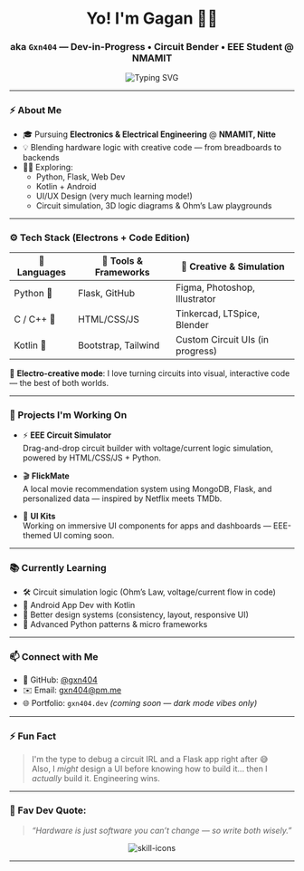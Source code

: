 <h1 align="center">Yo! I'm Gagan 👨‍💻</h1>
<h3 align="center">aka <code>Gxn404</code> — Dev-in-Progress • Circuit Bender • EEE Student @ NMAMIT</h3>

<p align="center">
  <img src="https://readme-typing-svg.herokuapp.com?font=Fira+Code&duration=3000&pause=1000&center=true&vCenter=true&multiline=true&width=450&height=60&lines=Bridging+Electrons+%2B+Code...;EEE+Student+%7C+Creative+Tech+Explorer" alt="Typing SVG" />
</p>

---

### ⚡ About Me
- 🎓 Pursuing **Electronics & Electrical Engineering** @ **NMAMIT, Nitte**
- 💡 Blending hardware logic with creative code — from breadboards to backends
- 👨‍💻 Exploring:
  - Python, Flask, Web Dev
  - Kotlin + Android
  - UI/UX Design (very much learning mode!)
  - Circuit simulation, 3D logic diagrams & Ohm’s Law playgrounds

---

### ⚙️ Tech Stack (Electrons + Code Edition)

| 🧠 Languages  | 🔧 Tools & Frameworks | 🎨 Creative & Simulation |
|--------------|-----------------------|--------------------------|
| Python 🐍    | Flask, GitHub         | Figma, Photoshop, Illustrator |
| C / C++ 💾    | HTML/CSS/JS           | Tinkercad, LTSpice, Blender |
| Kotlin 📱     | Bootstrap, Tailwind   | Custom Circuit UIs (in progress) |

🧪 **Electro-creative mode**: I love turning circuits into visual, interactive code — the best of both worlds.

---

### 🚀 Projects I'm Working On

- ⚡ **EEE Circuit Simulator**  
  Drag-and-drop circuit builder with voltage/current logic simulation, powered by HTML/CSS/JS + Python.

- 🎬 **FlickMate**  
  A local movie recommendation system using MongoDB, Flask, and personalized data — inspired by Netflix meets TMDb.

- 🧩 **UI Kits**  
  Working on immersive UI components for apps and dashboards — EEE-themed UI coming soon.

---

### 📚 Currently Learning
- 🛠️ Circuit simulation logic (Ohm’s Law, voltage/current flow in code)
- 📱 Android App Dev with Kotlin
- 🎨 Better design systems (consistency, layout, responsive UI)
- 🧠 Advanced Python patterns & micro frameworks

---

### 📫 Connect with Me
- 🐙 GitHub: [@gxn404](https://github.com/gxn404)
- ✉️ Email: gxn404@pm.me
- 🌐 Portfolio: `gxn404.dev` *(coming soon — dark mode vibes only)*

---

### ⚡ Fun Fact
> I'm the type to debug a circuit IRL and a Flask app right after 😅  
> Also, I *might* design a UI before knowing how to build it... then I *actually* build it. Engineering wins.

---

### 💬 Fav Dev Quote:
> *“Hardware is just software you can’t change — so write both wisely.”*

<p align="center">
  <img src="https://skillicons.dev/icons?i=py,c,cpp,html,css,js,figma,git,flask" alt="skill-icons" />
</p>

---

<!---
Gxn404/Gxn404 is a ✨ special ✨ repository because its `README.md` (this file) appears on your GitHub profile.
You can click the Preview link to take a look at your changes.
--->
